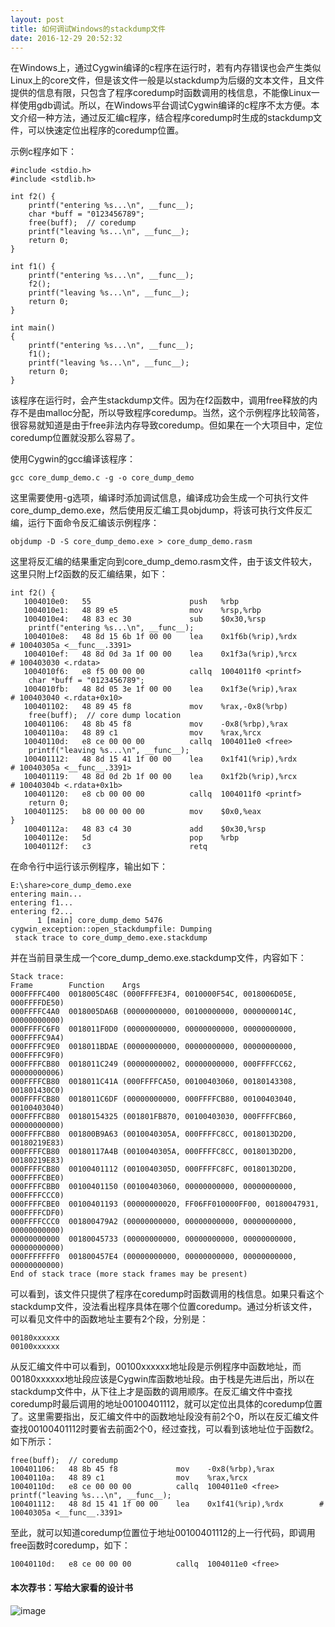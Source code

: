 ```yaml
---
layout: post
title: 如何调试Windows的stackdump文件
date: 2016-12-29 20:52:32
---
```


在Windows上，通过Cygwin编译的c程序在运行时，若有内存错误也会产生类似Linux上的core文件，但是该文件一般是以stackdump为后缀的文本文件，且文件提供的信息有限，只包含了程序coredump时函数调用的栈信息，不能像Linux一样使用gdb调试。所以，在Windows平台调试Cygwin编译的c程序不太方便。本文介绍一种方法，通过反汇编c程序，结合程序coredump时生成的stackdump文件，可以快速定位出程序的coredump位置。

示例c程序如下：

```
#include <stdio.h>
#include <stdlib.h>

int f2() {
    printf("entering %s...\n", __func__);
    char *buff = "0123456789";
    free(buff);  // coredump
    printf("leaving %s...\n", __func__);
    return 0;
}

int f1() {
    printf("entering %s...\n", __func__);
    f2();
    printf("leaving %s...\n", __func__);
    return 0;
}

int main()
{
    printf("entering %s...\n", __func__);
    f1();
    printf("leaving %s...\n", __func__);
    return 0;
}
```

该程序在运行时，会产生stackdump文件。因为在f2函数中，调用free释放的内存不是由malloc分配，所以导致程序coredump。当然，这个示例程序比较简答，很容易就知道是由于free非法内存导致coredump。但如果在一个大项目中，定位coredump位置就没那么容易了。

使用Cygwin的gcc编译该程序：

    gcc core_dump_demo.c -g -o core_dump_demo

这里需要使用-g选项，编译时添加调试信息，编译成功会生成一个可执行文件core_dump_demo.exe，然后使用反汇编工具objdump，将该可执行文件反汇编，运行下面命令反汇编该示例程序：

    objdump -D -S core_dump_demo.exe > core_dump_demo.rasm

这里将反汇编的结果重定向到core_dump_demo.rasm文件，由于该文件较大，这里只附上f2函数的反汇编结果，如下：

```
int f2() {
   1004010e0:   55                      push   %rbp
   1004010e1:   48 89 e5                mov    %rsp,%rbp
   1004010e4:   48 83 ec 30             sub    $0x30,%rsp
    printf("entering %s...\n", __func__);
   1004010e8:   48 8d 15 6b 1f 00 00    lea    0x1f6b(%rip),%rdx        # 10040305a <__func__.3391>
   1004010ef:   48 8d 0d 3a 1f 00 00    lea    0x1f3a(%rip),%rcx        # 100403030 <.rdata>
   1004010f6:   e8 f5 00 00 00          callq  1004011f0 <printf>
    char *buff = "0123456789";
   1004010fb:   48 8d 05 3e 1f 00 00    lea    0x1f3e(%rip),%rax        # 100403040 <.rdata+0x10>
   100401102:   48 89 45 f8             mov    %rax,-0x8(%rbp)
    free(buff);  // core dump location
   100401106:   48 8b 45 f8             mov    -0x8(%rbp),%rax
   10040110a:   48 89 c1                mov    %rax,%rcx
   10040110d:   e8 ce 00 00 00          callq  1004011e0 <free>
    printf("leaving %s...\n", __func__);
   100401112:   48 8d 15 41 1f 00 00    lea    0x1f41(%rip),%rdx        # 10040305a <__func__.3391>
   100401119:   48 8d 0d 2b 1f 00 00    lea    0x1f2b(%rip),%rcx        # 10040304b <.rdata+0x1b>
   100401120:   e8 cb 00 00 00          callq  1004011f0 <printf>
    return 0;
   100401125:   b8 00 00 00 00          mov    $0x0,%eax
}
   10040112a:   48 83 c4 30             add    $0x30,%rsp
   10040112e:   5d                      pop    %rbp
   10040112f:   c3                      retq   
```

在命令行中运行该示例程序，输出如下：

```
E:\share>core_dump_demo.exe
entering main...
entering f1...
entering f2...
      1 [main] core_dump_demo 5476 cygwin_exception::open_stackdumpfile: Dumping
 stack trace to core_dump_demo.exe.stackdump
```

并在当前目录生成一个core_dump_demo.exe.stackdump文件，内容如下：

```
Stack trace:
Frame        Function    Args
000FFFFC400  0018005C48C (000FFFFE3F4, 0010000F54C, 0018006D05E, 000FFFFDE50)
000FFFFC4A0  0018005DA6B (00000000000, 00100000000, 0000000014C, 00000000000)
000FFFFC6F0  0018011F0D0 (00000000000, 00000000000, 00000000000, 000FFFFC9A4)
000FFFFC9E0  0018011BDAE (00000000000, 00000000000, 00000000000, 000FFFFC9F0)
000FFFFCB80  0018011C249 (00000000002, 00000000000, 000FFFFCC62, 00000000006)
000FFFFCB80  0018011C41A (000FFFFCA50, 00100403060, 00180143308, 001801430C0)
000FFFFCB80  0018011C6DF (00000000000, 000FFFFCB80, 00100403040, 00100403040)
000FFFFCB80  00180154325 (001801FB870, 00100403030, 000FFFFCB60, 00000000000)
000FFFFCB80  001800B9A63 (0010040305A, 000FFFFC8CC, 0018013D2D0, 00180219E83)
000FFFFCB80  00180117A4B (0010040305A, 000FFFFC8CC, 0018013D2D0, 00180219E83)
000FFFFCB80  00100401112 (0010040305D, 000FFFFC8FC, 0018013D2D0, 000FFFFCBE0)
000FFFFCBB0  00100401150 (00100403060, 00000000000, 00000000000, 000FFFFCCC0)
000FFFFCBE0  00100401193 (00000000020, FF06FF010000FF00, 00180047931, 000FFFFCDF0)
000FFFFCCC0  001800479A2 (00000000000, 00000000000, 00000000000, 00000000000)
00000000000  00180045733 (00000000000, 00000000000, 00000000000, 00000000000)
000FFFFFFF0  001800457E4 (00000000000, 00000000000, 00000000000, 00000000000)
End of stack trace (more stack frames may be present)
```

可以看到，该文件只提供了程序在coredump时函数调用的栈信息。如果只看这个stackdump文件，没法看出程序具体在哪个位置coredump。通过分析该文件，可以看见文件中的函数地址主要有2个段，分别是：

    00180xxxxxx
    00100xxxxxx

从反汇编文件中可以看到，00100xxxxxx地址段是示例程序中函数地址，而00180xxxxxx地址段应该是Cygwin库函数地址段。由于栈是先进后出，所以在stackdump文件中，从下往上才是函数的调用顺序。在反汇编文件中查找coredump时最后调用的地址00100401112，就可以定位出具体的coredump位置了。这里需要指出，反汇编文件中的函数地址段没有前2个0，所以在反汇编文件查找00100401112时要省去前面2个0，经过查找，可以看到该地址位于函数f2。如下所示：

```
free(buff);  // coredump
100401106:   48 8b 45 f8             mov    -0x8(%rbp),%rax
10040110a:   48 89 c1                mov    %rax,%rcx
10040110d:   e8 ce 00 00 00          callq  1004011e0 <free>
printf("leaving %s...\n", __func__);
100401112:   48 8d 15 41 1f 00 00    lea    0x1f41(%rip),%rdx        # 10040305a <__func__.3391>
```

至此，就可以知道coredump位置位于地址00100401112的上一行代码，即调用free函数时coredump，如下：

```
10040110d:   e8 ce 00 00 00          callq  1004011e0 <free>
```

#### 本次荐书：写给大家看的设计书

![image](https://img13.360buyimg.com/n1/jfs/t2566/258/875499688/174965/1fb0edb3/566e85eeN3c005a34.jpg)

